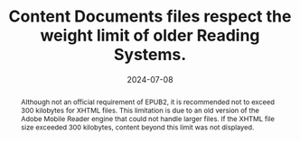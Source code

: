---
N: 
Rubrique: 
title: Content Documents files respect the weight limit of older Reading Systems. 
abstract: "Although not an official requirement of EPUB2, it is recommended not to exceed 300 kilobytes for XHTML files. This limitation is due to an old version of the Adobe Mobile Reader engine that could not handle larger files. If the XHTML file size exceeded 300 kilobytes, content beyond this limit was not displayed."
categories: ["rétrocompatibilité"]
agrege: O0000-E087
opquast: '0000'
indiceebook: '87'
description: "Rule n° 087"
before: "086"
weight: "087"
after: "001"
actif: '1'
layout: rules
date: 2024-07-08
tags: ["", ""]
objectif: ["", ""]
Meo: ["XHTML files should be separated into units with a maximum size of 250 KB"]
Controle: ["Check the size of XHTML files"]
Source: ["SNE"]
Referentiel: [""]
Steps: ["Production"]
---